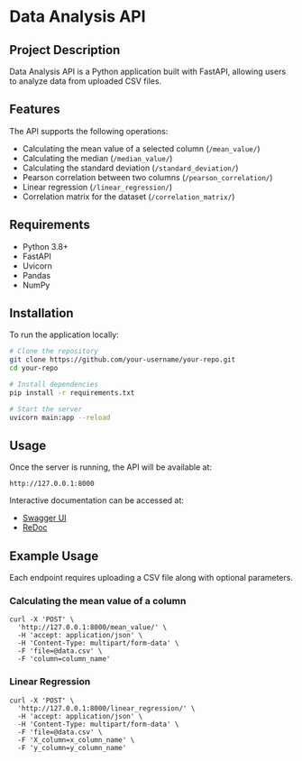 # Data Analysis API

## Project Description
Data Analysis API is a Python application built with FastAPI, allowing users to analyze data from uploaded CSV files.

## Features
The API supports the following operations:
- Calculating the mean value of a selected column (`/mean_value/`)
- Calculating the median (`/median_value/`)
- Calculating the standard deviation (`/standard_deviation/`)
- Pearson correlation between two columns (`/pearson_correlation/`)
- Linear regression (`/linear_regression/`)
- Correlation matrix for the dataset (`/correlation_matrix/`)

## Requirements

- Python 3.8+
- FastAPI
- Uvicorn
- Pandas
- NumPy

## Installation
To run the application locally:
```bash
# Clone the repository
git clone https://github.com/your-username/your-repo.git
cd your-repo

# Install dependencies
pip install -r requirements.txt

# Start the server
uvicorn main:app --reload
```

## Usage
Once the server is running, the API will be available at:
```
http://127.0.0.1:8000
```
Interactive documentation can be accessed at:
- [Swagger UI](http://127.0.0.1:8000/docs)
- [ReDoc](http://127.0.0.1:8000/redoc)

## Example Usage
Each endpoint requires uploading a CSV file along with optional parameters.

### Calculating the mean value of a column
```
curl -X 'POST' \
  'http://127.0.0.1:8000/mean_value/' \
  -H 'accept: application/json' \
  -H 'Content-Type: multipart/form-data' \
  -F 'file=@data.csv' \
  -F 'column=column_name'
```
### Linear Regression
```
curl -X 'POST' \
  'http://127.0.0.1:8000/linear_regression/' \
  -H 'accept: application/json' \
  -H 'Content-Type: multipart/form-data' \
  -F 'file=@data.csv' \
  -F 'X_column=x_column_name' \
  -F 'y_column=y_column_name'
```
